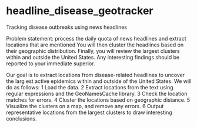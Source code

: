 # headline_disease_geotracker
Tracking disease outbreaks using news headlines

Problem statement:
 process the daily quota of news
 headlines and extract locations that are mentioned You will then cluster the
 headlines based on their geographic distribution. Finally, you will review the
 largest clusters within and outside the United States. Any interesting findings
 should be reported to your immediate superior.
 
Our goal is to extract locations from disease-related headlines to uncover the larg
est active epidemics within and outside of the United States. We will do as follows:
 1 Load the data.
 2 Extract locations from the text using regular expressions and the GeoNamesCache library.
 3 Check the location matches for errors.
 4 Cluster the locations based on geographic distance.
 5 Visualize the clusters on a map, and remove any errors.
 6 Output representative locations from the largest clusters to draw interesting conclusions.
